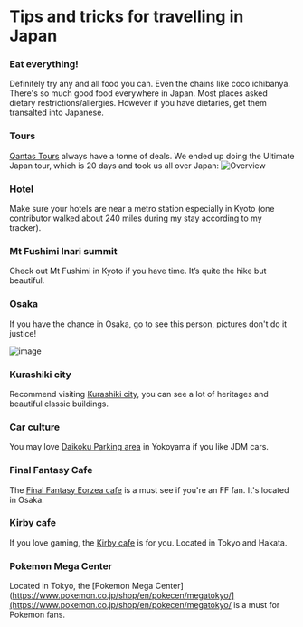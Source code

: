 # Tips and tricks for travelling in Japan

### Eat everything!

Definitely try any and all food you can. Even the chains like coco ichibanya. There's so much good food everywhere in Japan. Most places asked dietary restrictions/allergies. However if you have dietaries, get them transalted into Japanese.

### Tours

[Qantas Tours](https://tours.qantas.com/) always have a tonne of deals. We ended up doing the Ultimate Japan tour, which is 20 days and took us all over Japan:
![Overview](https://github.com/mishmanners/Travel/assets/36594527/e6b6782b-02ca-4c0e-93d5-f68de6b11dc0)

### Hotel

Make sure your hotels are near a metro station especially in Kyoto (one contributor walked about 240 miles during my stay according to my tracker).

### Mt Fushimi Inari summit

Check out Mt Fushimi in Kyoto if you have time. It’s quite the hike but beautiful.

### Osaka

If you have the chance in Osaka, go to see this person, pictures don't do it justice!

![image](https://github.com/mishmanners/Travel/assets/36594527/35cb4c5a-f486-42b5-9fb9-66472c7c72ab)

### Kurashiki city

Recommend visiting [Kurashiki city](https://www.kurashiki-tabi.jp/for/en/nihonisan.html), you can see a lot of heritages and beautiful classic buildings.

### Car culture

You may love [Daikoku Parking area](https://kokoro-jp.com/culture/1153/) in Yokoyama if you like JDM cars.

### Final Fantasy Cafe

The [Final Fantasy Eorzea cafe](https://en.pasela.co.jp/paselabo_shop/ff_eorzea/) is a must see if you're an FF fan. It's located in Osaka.

### Kirby cafe

If you love gaming, the [Kirby cafe](https://kirbycafe.jp/) is for you. Located in Tokyo and Hakata.

### Pokemon Mega Center

Located in Tokyo, the [Pokemon Mega Center](https://www.pokemon.co.jp/shop/en/pokecen/megatokyo/](https://www.pokemon.co.jp/shop/en/pokecen/megatokyo/ is a must for Pokemon fans.
